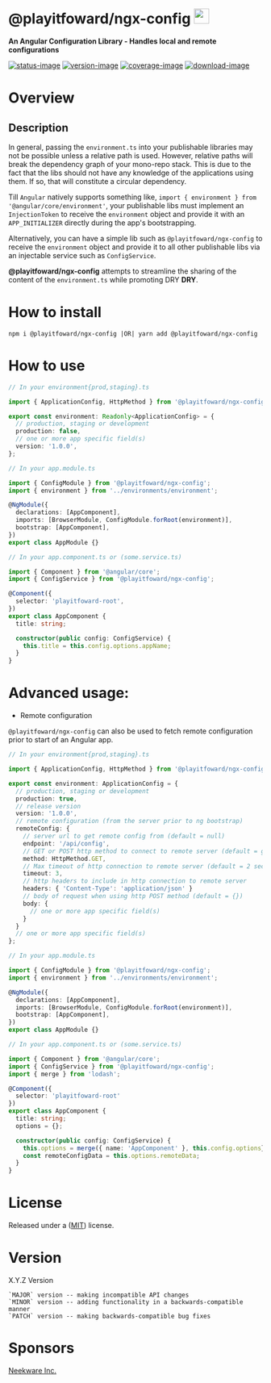 # @playitfoward/ngx-config <img style="margin-bottom: -6px" width="30" src="../../libs/agx-assets/src/lib/images/tech/playitfoward-x250.png">

**An Angular Configuration Library - Handles local and remote configurations**

[![status-image]][status-link]
[![version-image]][version-link]
[![coverage-image]][coverage-link]
[![download-image]][download-link]

# Overview

## Description

In general, passing the `environment.ts` into your publishable libraries may not be possible unless a relative path is used. However, relative paths will break the dependency graph of your mono-repo stack. This is due to the fact that the libs should not have any knowledge of the applications using them. If so, that will constitute a circular dependency.

Till `Angular` natively supports something like, `import { environment } from '@angular/core/environment'`, your publishable libs must implement an `InjectionToken` to receive the `environment` object and provide it with an `APP_INITIALIZER` directly during the app's bootstrapping.

Alternatively, you can have a simple lib such as `@playitfoward/ngx-config` to receive the `environment` object and provide it to all other publishable libs via an injectable service such as `ConfigService`.

**@playitfoward/ngx-config** attempts to streamline the sharing of the content of the `environment.ts` while promoting DRY **DRY**.

# How to install

    npm i @playitfoward/ngx-config |OR| yarn add @playitfoward/ngx-config

# How to use

```typescript
// In your environment{prod,staging}.ts

import { ApplicationConfig, HttpMethod } from '@playitfoward/ngx-config';

export const environment: Readonly<ApplicationConfig> = {
  // production, staging or development
  production: false,
  // one or more app specific field(s)
  version: '1.0.0',
};
```

```typescript
// In your app.module.ts

import { ConfigModule } from '@playitfoward/ngx-config';
import { environment } from '../environments/environment';

@NgModule({
  declarations: [AppComponent],
  imports: [BrowserModule, ConfigModule.forRoot(environment)],
  bootstrap: [AppComponent],
})
export class AppModule {}
```

```typescript
// In your app.component.ts or (some.service.ts)

import { Component } from '@angular/core';
import { ConfigService } from '@playitfoward/ngx-config';

@Component({
  selector: 'playitfoward-root',
})
export class AppComponent {
  title: string;

  constructor(public config: ConfigService) {
    this.title = this.config.options.appName;
  }
}
```

# Advanced usage:

- Remote configuration

`@playitfoward/ngx-config` can also be used to fetch remote configuration prior to start of an Angular app.

```typescript
// In your environment{prod,staging}.ts

import { ApplicationConfig, HttpMethod } from '@playitfoward/ngx-config';

export const environment: ApplicationConfig = {
  // production, staging or development
  production: true,
  // release version
  version: '1.0.0',
  // remote configuration (from the server prior to ng bootstrap)
  remoteConfig: {
    // server url to get remote config from (default = null)
    endpoint: '/api/config',
    // GET or POST http method to connect to remote server (default = get)
    method: HttpMethod.GET,
    // Max timeout of http connection to remote server (default = 2 seconds)
    timeout: 3,
    // http headers to include in http connection to remote server
    headers: { 'Content-Type': 'application/json' }
    // body of request when using http POST method (default = {})
    body: {
      // one or more app specific field(s)
    }
  }
  // one or more app specific field(s)
};
```

```typescript
// In your app.module.ts

import { ConfigModule } from '@playitfoward/ngx-config';
import { environment } from '../environments/environment';

@NgModule({
  declarations: [AppComponent],
  imports: [BrowserModule, ConfigModule.forRoot(environment)],
  bootstrap: [AppComponent],
})
export class AppModule {}
```

```typescript
// In your app.component.ts or (some.service.ts)

import { Component } from '@angular/core';
import { ConfigService } from '@playitfoward/ngx-config';
import { merge } from 'lodash';

@Component({
  selector: 'playitfoward-root'
})
export class AppComponent {
  title: string;
  options = {};

  constructor(public config: ConfigService) {
    this.options = merge({ name: 'AppComponent' }, this.config.options};
    const remoteConfigData = this.options.remoteData;
  }
}
```

# License

Released under a ([MIT](https://github.com/un33k/ngx-config/blob/master/LICENSE)) license.

# Version

X.Y.Z Version

    `MAJOR` version -- making incompatible API changes
    `MINOR` version -- adding functionality in a backwards-compatible manner
    `PATCH` version -- making backwards-compatible bug fixes

[status-image]: https://github.com/neekware/playitfoward/actions/workflows/ci.yml/badge.svg
[status-link]: https://github.com/neekware/playitfoward/actions/workflows/ci.yml
[version-image]: https://img.shields.io/npm/v/@playitfoward/ngx-config.svg
[version-link]: https://www.npmjs.com/package/@playitfoward/ngx-config
[coverage-image]: https://coveralls.io/repos/neekware/playitfoward/badge.svg
[coverage-link]: https://coveralls.io/r/neekware/playitfoward
[download-image]: https://img.shields.io/npm/dm/@playitfoward/ngx-config.svg
[download-link]: https://www.npmjs.com/package/@playitfoward/ngx-config

# Sponsors

[Neekware Inc.](https://github.com/neekware)
